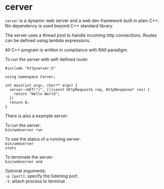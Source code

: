 # cerver

<code>cerver</code> is a dynamic web server and a web dev framework built in plain C++. No dependency is used beyond C++ standard library.

The server uses a thread pool to handle incoming http connections. Routes can be defined using lambda expressions.

All C++ program is written in compliance with RAII paradigm.

To run the server with self-defined route:<br>
```
#include "httpserver.h"

using namespace Cerver;

int main(int argc, char** argv) {
  server->GET("/", [](const HttpRequest& req, HttpResponse* res) {
    return "Hello World";
  })
  return 0;
}
```

There is also a example server:

To run the server:<br>
<code>bin/webserver run</code>

To see the status of a running server:<br>
<code>bin/webserver stats</code>

To terminate the server:<br>
<code>bin/webserver end</code>

Optional arguments:<br>
<code>-p [port]</code>: specify the listening port.<br>
<code>-t</code>: attach process to terminal.<br>
